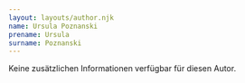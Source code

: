 ```yaml
---
layout: layouts/author.njk
name: Ursula Poznanski
prename: Ursula
surname: Poznanski
---
```

Keine zusätzlichen Informationen verfügbar für diesen Autor.
